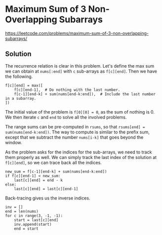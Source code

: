 # Maximum Sum of 3 Non-Overlapping Subarrays

https://leetcode.com/problems/maximum-sum-of-3-non-overlapping-subarrays/

## Solution

The recurrence relation is clear in this problem. Let's define the max sum we can obtain at `nums[:end]` with `c`
sub-arrays as `f[c][end]`. Then we have the following.

```
f[c][end] = max([
    f[c][end-1],  # Do nothing with the last number.
    f[c-1][end-k] + sum(nums[end-k:end]),  # Include the last number in a subarray.
])
```

The initial value of the problem is `f[0][0] = 0`, as the sum of nothing is 0. We then iterate `c` and `end` to solve
all the involved problems.

The range sums can be pre-computed in `rsums`, so that `rsums[end] = sum(nums[end-k:end])`. The way to compute is
similar to the prefix sum, except that we subtract the number `nums[i-k]` that goes beyond the window.

As the problem asks for the indices for the sub-arrays, we need to track them properly as well. We can simply track the
last index of the solution at `f[c][end]`, so we can trace back all the indices.

```
new_sum = f[c-1][end-k] + sum(nums[end-k:end])
if f[c][end-1] < new_sum:
    last[c][end] = end - k
else:
    last[c][end] = last[c][end-1]
```

Back-tracing gives us the inverse indices.

```
inv = []
end = len(nums)
for c in range(3, -1, -1):
    start = last[c][end]
    inv.append(start)
    end = start
```
